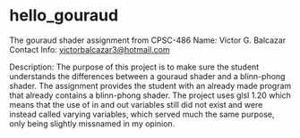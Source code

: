 # hello_gouraud
The gouraud shader assignment from CPSC-486
Name: Victor G. Balcazar
Contact Info: victorbalcazar3@hotmail.com

Description: The purpose of this project is to make sure the student understands the differences between a gouraud shader and a blinn-phong shader. The assignment provides the student with an already made program that already contains a blinn-phong shader.
The project uses glsl 1.20 which means that the use of in and out variables still did not exist and were instead called varying variables, which served much the same purpose, only being slightly missnamed in my opinion.
